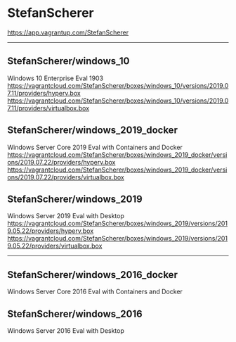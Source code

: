 # StefanScherer
https://app.vagrantup.com/StefanScherer

------------------------------------------------------------------------------
## StefanScherer/windows_10
Windows 10 Enterprise Eval 1903
https://vagrantcloud.com/StefanScherer/boxes/windows_10/versions/2019.07.11/providers/hyperv.box
https://vagrantcloud.com/StefanScherer/boxes/windows_10/versions/2019.07.11/providers/virtualbox.box


## StefanScherer/windows_2019_docker
Windows Server Core 2019 Eval with Containers and Docker
https://vagrantcloud.com/StefanScherer/boxes/windows_2019_docker/versions/2019.07.22/providers/hyperv.box
https://vagrantcloud.com/StefanScherer/boxes/windows_2019_docker/versions/2019.07.22/providers/virtualbox.box

## StefanScherer/windows_2019
Windows Server 2019 Eval with Desktop
https://vagrantcloud.com/StefanScherer/boxes/windows_2019/versions/2019.05.22/providers/hyperv.box
https://vagrantcloud.com/StefanScherer/boxes/windows_2019/versions/2019.05.22/providers/virtualbox.box

------------------------------------------------------------------------------
## StefanScherer/windows_2016_docker
Windows Server Core 2016 Eval with Containers and Docker

## StefanScherer/windows_2016
Windows Server 2016 Eval with Desktop